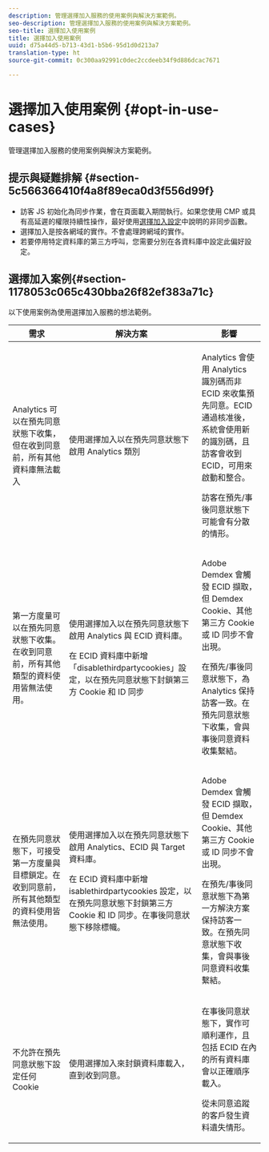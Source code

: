 ```yaml
---
description: 管理選擇加入服務的使用案例與解決方案範例。
seo-description: 管理選擇加入服務的使用案例與解決方案範例。
seo-title: 選擇加入使用案例
title: 選擇加入使用案例
uuid: d75a44d5-b713-43d1-b5b6-95d1d0d213a7
translation-type: ht
source-git-commit: 0c300aa92991c0dec2ccdeeb34f9d886dcac7671

---
```



# 選擇加入使用案例 {#opt-in-use-cases}

管理選擇加入服務的使用案例與解決方案範例。

## 提示與疑難排解 {#section-5c566366410f4a8f89eca0d3f556d99f}

* 訪客 JS 初始化為同步作業，會在頁面載入期間執行。如果您使用 CMP 或具有高延遲的權限持續性操作，最好使用[選擇加入設定](../../implementation-guides/opt-in-service/getting-started.md#section-cf9ab638780141c9b62dc57cf00b7047)中說明的非同步函數。
* 選擇加入是按各網域的實作。不會處理跨網域的實作。
* 若要停用特定資料庫的第三方呼叫，您需要分別在各資料庫中設定此偏好設定。

## 選擇加入案例{#section-1178053c065c430bba26f82ef383a71c}

以下使用案例為使用選擇加入服務的想法範例。

<table id="table_83C85343611344D8A8315157C1B4240F"> 
 <thead> 
  <tr> 
   <th colname="col1" class="entry"> 需求 </th> 
   <th colname="col2" class="entry"> 解決方案 </th> 
   <th colname="col3" class="entry"> 影響 </th> 
  </tr>
 </thead>
 <tbody> 
  <tr> 
   <td colname="col1"> <p>Analytics 可以在預先同意狀態下收集，但在收到同意前，所有其他資料庫無法載入 </p> </td> 
   <td colname="col2"> <p>使用選擇加入以在預先同意狀態下啟用 Analytics 類別 </p> </td> 
   <td colname="col3"> <p>Analytics 會使用 Analytics 識別碼而非 ECID 來收集預先同意。ECID 通過核准後，系統會使用新的識別碼，且訪客會收到 ECID，可用來啟動和整合。 </p> <p>訪客在預先/事後同意狀態下可能會有分散的情形。 </p> </td> 
  </tr> 
  <tr> 
   <td colname="col1"> <p>第一方度量可以在預先同意狀態下收集。在收到同意前，所有其他類型的資料使用皆無法使用。 </p> </td> 
   <td colname="col2"> <p>使用選擇加入以在預先同意狀態下啟用 Analytics 與 ECID 資料庫。 </p> <p>在 ECID 資料庫中新增「disablethirdpartycookies」設定，以在預先同意狀態下封鎖第三方 Cookie 和 ID 同步 </p> </td> 
   <td colname="col3"> <p>Adobe Demdex 會觸發 ECID 擷取，但 Demdex Cookie、其他第三方 Cookie 或 ID 同步不會出現。 </p> <p>在預先/事後同意狀態下，為 Analytics 保持訪客一致。在預先同意狀態下收集，會與事後同意資料收集繫結。 </p> </td> 
  </tr> 
  <tr> 
   <td colname="col1"> <p>在預先同意狀態下，可接受第一方度量與目標鎖定。在收到同意前，所有其他類型的資料使用皆無法使用。 </p> </td> 
   <td colname="col2"> <p>使用選擇加入以在預先同意狀態下啟用 Analytics、ECID 與 Target 資料庫。 </p> <p>在 ECID 資料庫中新增 <span class="codeph">isablethirdpartycookies</span> 設定，以在預先同意狀態下封鎖第三方 Cookie 和 ID 同步。在事後同意狀態下移除標幟。 </p> </td> 
   <td colname="col3"> <p>Adobe Demdex 會觸發 ECID 擷取，但 Demdex Cookie、其他第三方 Cookie 或 ID 同步不會出現。 </p> <p>在預先/事後同意狀態下為第一方解決方案保持訪客一致。在預先同意狀態下收集，會與事後同意資料收集繫結。 </p> </td> 
  </tr> 
  <tr> 
   <td colname="col1"> <p>不允許在預先同意狀態下設定任何 Cookie </p> </td> 
   <td colname="col2"> <p>使用選擇加入來封鎖資料庫載入，直到收到同意。 </p> </td> 
   <td colname="col3"> <p>在事後同意狀態下，實作可順利運作，且包括 ECID 在內的所有資料庫會以正確順序載入。 </p> <p>從未同意追蹤的客戶發生資料遺失情形。 </p> </td> 
  </tr> 
 </tbody> 
</table>

